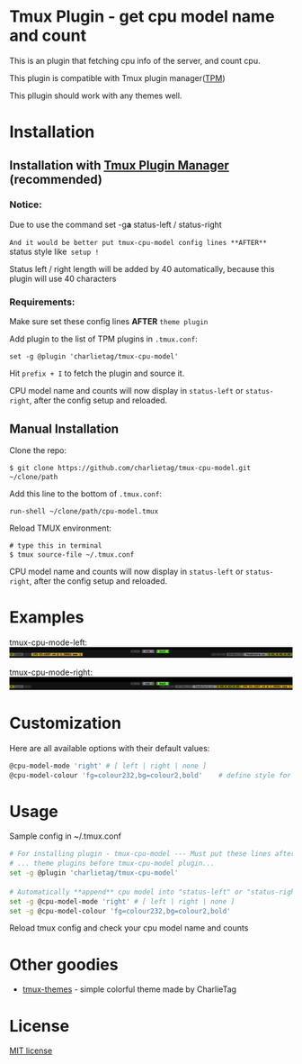# Tmux Plugin - get cpu model name and count

This is an plugin that fetching cpu info of the server, and count cpu.

This plugin is compatible with Tmux plugin manager([TPM](https://github.com/tmux-plugins/tpm))

This pllugin should work with any themes well.

# Installation
## Installation with [Tmux Plugin Manager](https://github.com/tmux-plugins/tpm) (recommended)

### Notice:

Due to use the command set -g**a** status-left / status-right 

`And it would be better put tmux-cpu-model config lines **AFTER** `status style like` setup !`

Status left / right length will be added by 40 automatically, because this plugin will use 40 characters


### Requirements:

Make sure set these config lines **AFTER** `theme plugin`

Add plugin to the list of TPM plugins in `.tmux.conf`:

    set -g @plugin 'charlietag/tmux-cpu-model'

Hit `prefix + I` to fetch the plugin and source it.

CPU model name and counts will now display in `status-left` or `status-right`, after the config setup and reloaded.

## Manual Installation

Clone the repo:

    $ git clone https://github.com/charlietag/tmux-cpu-model.git ~/clone/path

Add this line to the bottom of `.tmux.conf`:

    run-shell ~/clone/path/cpu-model.tmux

Reload TMUX environment:

    # type this in terminal
    $ tmux source-file ~/.tmux.conf

CPU model name and counts will now display in `status-left` or `status-right`, after the config setup and reloaded.


# Examples

tmux-cpu-mode-left:<br/>
![tmux-cpu-mode-left](/screenshots/tmux-cpu-mode-left.png)

tmux-cpu-mode-right:<br/>
![tmux-cpu-mode-right](/screenshots/tmux-cpu-mode-right.png)


# Customization

Here are all available options with their default values:

```bash
@cpu-model-mode 'right' # [ left | right | none ]
@cpu-model-colour 'fg=colour232,bg=colour2,bold'    # define style for the displayed cpu info
```


# Usage

Sample config in ~/.tmux.conf

```bash
# For installing plugin - tmux-cpu-model --- Must put these lines after plugins which change status-style like powerline-themes
# ... theme plugins before tmux-cpu-model plugin...
set -g @plugin 'charlietag/tmux-cpu-model'

# Automatically **append** cpu model into "status-left" or "status-right"
set -g @cpu-model-mode 'right' # [ left | right | none ]
set -g @cpu-model-colour 'fg=colour232,bg=colour2,bold'
```

Reload tmux config and check your cpu model name and counts

# Other goodies

- [tmux-themes](https://github.com/charlietag/tmux-themes) - simple colorful theme made by CharlieTag


# License

[MIT license](https://opensource.org/licenses/MIT)
